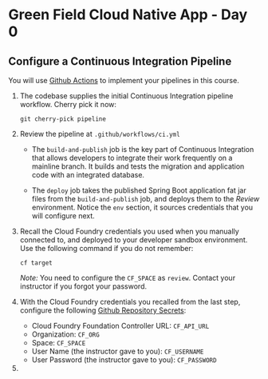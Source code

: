 # Green Field Cloud Native App - Day 0

## Configure a Continuous Integration Pipeline

You will use [Github Actions](https://docs.github.com/en/actions) to
implement your pipelines in this course.

1.  The codebase supplies the initial Continuous Integration pipeline
    workflow.
    Cherry pick it now:

    `git cherry-pick pipeline`

1.  Review the pipeline at `.github/workflows/ci.yml`

    -   The `build-and-publish` job is the key part of
        Continuous Integration that allows developers to integrate their
        work frequently on a mainline branch.
        It builds and tests the migration and application code with an
        integrated database.

    -   The `deploy` job takes the published Spring Boot application
        fat jar files from the `build-and-publish` job,
        and deploys them to the *Review* environment.
        Notice the `env` section,
        it sources credentials that you will configure next.

1.  Recall the Cloud Foundry credentials you used when you manually
    connected to,
    and deployed to your developer sandbox environment.
    Use the following command if you do not remember:

    `cf target`

    *Note:*
    You need to configure the `CF_SPACE` as `review`.
    Contact your instructor if you forgot your password.

1.  With the Cloud Foundry credentials you recalled from the last step,
    configure the following
    [Github Repository Secrets](https://docs.github.com/en/actions/reference/encrypted-secrets#creating-encrypted-secrets-for-a-repository):

    -   Cloud Foundry Foundation Controller URL:
        `CF_API_URL`
    -   Organization:
        `CF_ORG`
    -   Space:
        `CF_SPACE`
    -   User Name (the instructor gave to you): `CF_USERNAME`
    -   User Password (the instructor gave to you): `CF_PASSWORD`

1.

